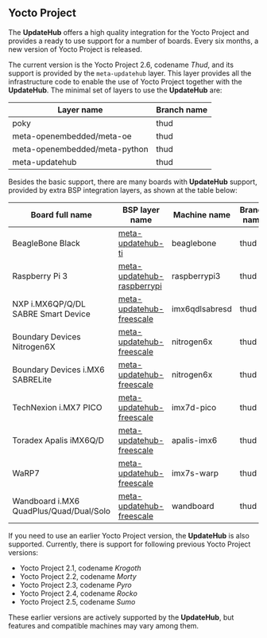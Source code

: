 ## Yocto Project

The **UpdateHub** offers a high quality integration for the Yocto Project and provides a ready to use support for a number of boards. Every six months, a new version of Yocto Project is released.

The current version is the Yocto Project 2.6, codename _Thud_, and its support is provided by the `meta-updatehub` layer. This layer provides all the infrastructure code to enable the use of Yocto Project together with the **UpdateHub**. The minimal set of layers to use the **UpdateHub** are:

| Layer name                    | Branch name |
|-------------------------------|-------------|
| poky                          | thud        |
| meta-openembedded/meta-oe     | thud        |
| meta-openembedded/meta-python | thud        |
| meta-updatehub                | thud        |


Besides the basic support, there are many boards with **UpdateHub** support, provided by extra BSP integration layers, as shown at the table below:

|  Board full name                        | BSP layer name                                                                                              | Machine name   | Branch name |
|-----------------------------------------|-------------------------------------------------------------------------------------------------------------|----------------|-------------|
| BeagleBone Black                        | [meta-updatehub-ti](https://github.com/updatehub/meta-updatehub-ti/tree/thud)                   | beaglebone     | thud       |
| Raspberry Pi 3                          | [meta-updatehub-raspberrypi](https://github.com/updatehub/meta-updatehub-raspberrypi/tree/thud) | raspberrypi3   | thud       |
| NXP i.MX6QP/Q/DL SABRE Smart Device     | [meta-updatehub-freescale](https://github.com/updatehub/meta-updatehub-freescale/tree/thud)     | imx6qdlsabresd | thud       |
| Boundary Devices Nitrogen6X             | [meta-updatehub-freescale](https://github.com/updatehub/meta-updatehub-freescale/tree/thud)     | nitrogen6x     | thud       |
| Boundary Devices i.MX6 SABRELite        | [meta-updatehub-freescale](https://github.com/updatehub/meta-updatehub-freescale/tree/thud)     | nitrogen6x     | thud       |
| TechNexion i.MX7 PICO                   | [meta-updatehub-freescale](https://github.com/updatehub/meta-updatehub-freescale/tree/thud)     | imx7d-pico     | thud       |
| Toradex Apalis iMX6Q/D                  | [meta-updatehub-freescale](https://github.com/updatehub/meta-updatehub-freescale/tree/thud)     | apalis-imx6    | thud       |
| WaRP7                                   | [meta-updatehub-freescale](https://github.com/updatehub/meta-updatehub-freescale/tree/thud)     | imx7s-warp     | thud       |
| Wandboard i.MX6 QuadPlus/Quad/Dual/Solo | [meta-updatehub-freescale](https://github.com/updatehub/meta-updatehub-freescale/tree/thud)     | wandboard      | thud       |


If you need to use an earlier Yocto Project version, the **UpdateHub** is also supported. Currently, there is support for following previous Yocto Project versions:

* Yocto Project 2.1, codename _Krogoth_
* Yocto Project 2.2, codename _Morty_
* Yocto Project 2.3, codename _Pyro_
* Yocto Project 2.4, codename _Rocko_
* Yocto Project 2.5, codename _Sumo_

These earlier versions are actively supported by the **UpdateHub**, but features and compatible machines may vary among them.
